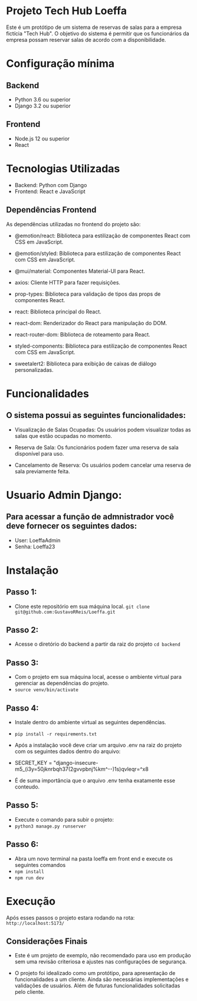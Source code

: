 
# Projeto Tech Hub Loeffa

Este é um protótipo de um sistema de reservas de salas para a empresa fictícia "Tech Hub". O objetivo do sistema é permitir que os funcionários da empresa possam reservar salas de acordo com a disponibilidade.

# Configuração mínima

## Backend

 - Python 3.6 ou superior
- Django 3.2 ou superior
 
 ## Frontend
 - Node.js 12 ou superior
 - React

# Tecnologias Utilizadas

- Backend: Python com Django
- Frontend: React e JavaScript


## Dependências Frontend
As dependências utilizadas no frontend do projeto são:

- @emotion/react: Biblioteca para estilização de componentes React com CSS em JavaScript.

- @emotion/styled: Biblioteca para estilização de componentes React com CSS em JavaScript.

- @mui/material: Componentes Material-UI para React.

- axios: Cliente HTTP para fazer requisições.

- prop-types: Biblioteca para validação de tipos das props de componentes React.

- react: Biblioteca principal do React.

- react-dom: Renderizador do React para manipulação do DOM.

- react-router-dom: Biblioteca de roteamento para React.

- styled-components: Biblioteca para estilização de componentes React com CSS em JavaScript.

- sweetalert2: Biblioteca para exibição de caixas de diálogo personalizadas.




# Funcionalidades
## O sistema possui as seguintes funcionalidades:

- Visualização de Salas Ocupadas: Os usuários podem visualizar todas as salas que estão ocupadas no momento.

- Reserva de Sala: Os funcionários podem fazer uma reserva de sala disponível para uso.

- Cancelamento de Reserva: Os usuários podem cancelar uma reserva de sala previamente feita.

# Usuario Admin Django:
## Para acessar a função de admnistrador você deve fornecer os seguintes dados:
- User: LoeffaAdmin
- Senha: Loeffa23

# Instalação
## Passo 1:
- Clone este repositório em sua máquina local.
`git clone git@github.com:GustavoRReis/Loeffa.git`

## Passo 2:
- Acesse o diretório do backend a partir da raiz do projeto
 `cd backend`

## Passo 3:
- Com o projeto em sua máquina local, acesse o ambiente virtual para gerenciar as dependências do projeto.
- `source venv/bin/activate`
## Passo 4:
- Instale dentro do ambiente virtual as seguintes dependências.
- `pip install -r requirements.txt`
 
- Após a instalação você deve criar um arquivo .env na raiz do projeto com os seguintes dados dentro do arquivo:
- SECRET_KEY = "django-insecure-m5_(i3y=5$0jkn$rbqh37(2gvvpbnj%km^--)1s)qvleqr=^x8
- É de suma importância que o arquivo .env tenha exatamente esse conteudo.
## Passo 5:
- Execute o comando para subir o projeto:
- `python3 manage.py runserver`

## Passo 6:
- Abra um novo terminal na pasta loeffa em front end e execute os seguintes comandos
- `npm install`
- `npm run dev` 

#  Execução
Após esses passos o projeto estara rodando na rota:
`http://localhost:5173/`


## Considerações Finais
- Este é um projeto de exemplo, não recomendado para uso em produção sem uma revisão criteriosa e ajustes nas configurações de segurança.

- O projeto foi idealizado como um protótipo, para apresentação de funcionalidades a um cliente. Ainda são necessárias implementações e validações de usuários. Além de futuras funcionalidades solicitadas pelo cliente.


